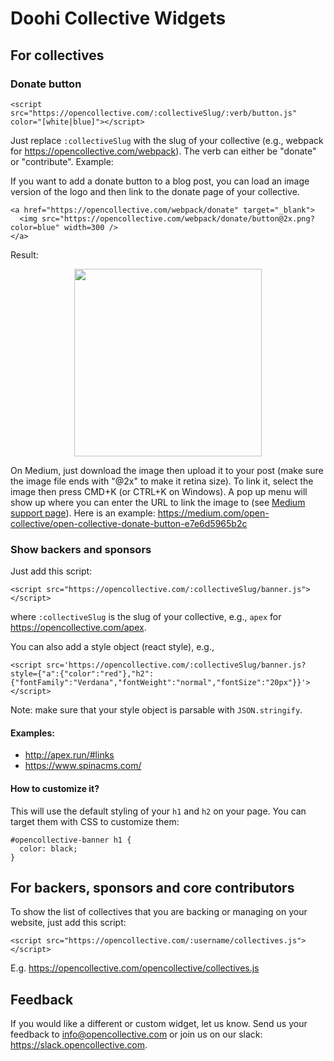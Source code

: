 # Doohi Collective Widgets

## For collectives

### Donate button

    <script src="https://opencollective.com/:collectiveSlug/:verb/button.js" color="[white|blue]"></script>

Just replace `:collectiveSlug` with the slug of your collective (e.g., webpack for https://opencollective.com/webpack).
The verb can either be "donate" or "contribute".
Example:

<center><script src="https://opencollective.com/webpack/donate/button.js"></script><script src="https://opencollective.com/webpack/donate/button.js" color="blue"></script><script src="https://opencollective.com/webpack/contribute/button.js" color="blue"></script></center>

If you want to add a donate button to a blog post, you can load an image version of the logo and then link to the donate page of your collective.

    <a href="https://opencollective.com/webpack/donate" target="_blank">
      <img src="https://opencollective.com/webpack/donate/button@2x.png?color=blue" width=300 />
    </a>

Result:

<center><a href="https://opencollective.com/webpack/donate" target="_blank"><img src="https://opencollective.com/webpack/donate/button@2x.png?color=blue" width=300 /></a></center>

On Medium, just download the image then upload it to your post (make sure the image file ends with "@2x" to make it retina size). To link it, select the image then press CMD+K (or CTRL+K on Windows). A pop up menu will show up where you can enter the URL to link the image to (see [Medium support page](https://help.medium.com/hc/en-us/articles/115004808847-Image-links)). Here is an example: https://medium.com/open-collective/open-collective-donate-button-e7e6d5965b2c

### Show backers and sponsors

Just add this script:

    <script src="https://opencollective.com/:collectiveSlug/banner.js"></script>

where `:collectiveSlug` is the slug of your collective, e.g., `apex` for https://opencollective.com/apex.

You can also add a style object (react style), e.g.,

    <script src='https://opencollective.com/:collectiveSlug/banner.js?style={"a":{"color":"red"},"h2":{"fontFamily":"Verdana","fontWeight":"normal","fontSize":"20px"}}'></script>

Note: make sure that your style object is parsable with `JSON.stringify`.

#### Examples:

- http://apex.run/#links
- https://www.spinacms.com/

#### How to customize it?

This will use the default styling of your `h1` and `h2` on your page.
You can target them with CSS to customize them:

    #opencollective-banner h1 {
      color: black;
    }

## For backers, sponsors and core contributors

To show the list of collectives that you are backing or managing on your website, just add this script:

    <script src="https://opencollective.com/:username/collectives.js"></script>

E.g. https://opencollective.com/opencollective/collectives.js

<script src="https://opencollective.com/opencollective/collectives.js"></script>

## Feedback

If you would like a different or custom widget, let us know. Send us your feedback to info@opencollective.com or join us on our slack: https://slack.opencollective.com.
